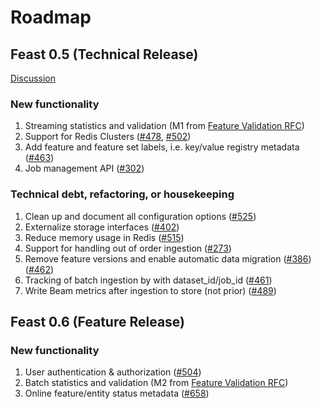 # Roadmap

## Feast 0.5 \(Technical Release\)

[Discussion](https://github.com/gojek/feast/issues/527)

### New functionality

1. Streaming statistics and validation \(M1 from [Feature Validation RFC](https://docs.google.com/document/d/1TPmd7r4mniL9Y-V_glZaWNo5LMXLshEAUpYsohojZ-8/edit)\)
2. Support for Redis Clusters \([\#478](https://github.com/gojek/feast/issues/478), [\#502](https://github.com/gojek/feast/issues/502)\)
3. Add feature and feature set labels, i.e. key/value registry metadata \([\#463](https://github.com/gojek/feast/issues/463)\)
4. Job management API  \([\#302](https://github.com/gojek/feast/issues/302)\)

### Technical debt, refactoring, or housekeeping

1. Clean up and document all configuration options \([\#525](https://github.com/gojek/feast/issues/525)\)
2. Externalize storage interfaces \([\#402](https://github.com/gojek/feast/issues/402)\)
3. Reduce memory usage in Redis \([\#515](https://github.com/gojek/feast/issues/515)\)
4. Support for handling out of order ingestion \([\#273](https://github.com/gojek/feast/issues/273)\)
5. Remove feature versions and enable automatic data migration \([\#386](https://github.com/gojek/feast/issues/386)\) \([\#462](https://github.com/gojek/feast/issues/462)\)
6. Tracking of batch ingestion by with dataset\_id/job\_id \([\#461](https://github.com/gojek/feast/issues/461)\)
7. Write Beam metrics after ingestion to store \(not prior\) \([\#489](https://github.com/gojek/feast/issues/489)\)

## Feast 0.6 \(Feature Release\)

### New functionality

1. User authentication & authorization \([\#504](https://github.com/gojek/feast/issues/504)\)
2. Batch statistics and validation \(M2 from [Feature Validation RFC](https://docs.google.com/document/d/1TPmd7r4mniL9Y-V_glZaWNo5LMXLshEAUpYsohojZ-8/edit)\)
3. Online feature/entity status metadata \([\#658](https://github.com/gojek/feast/pull/658)\)

